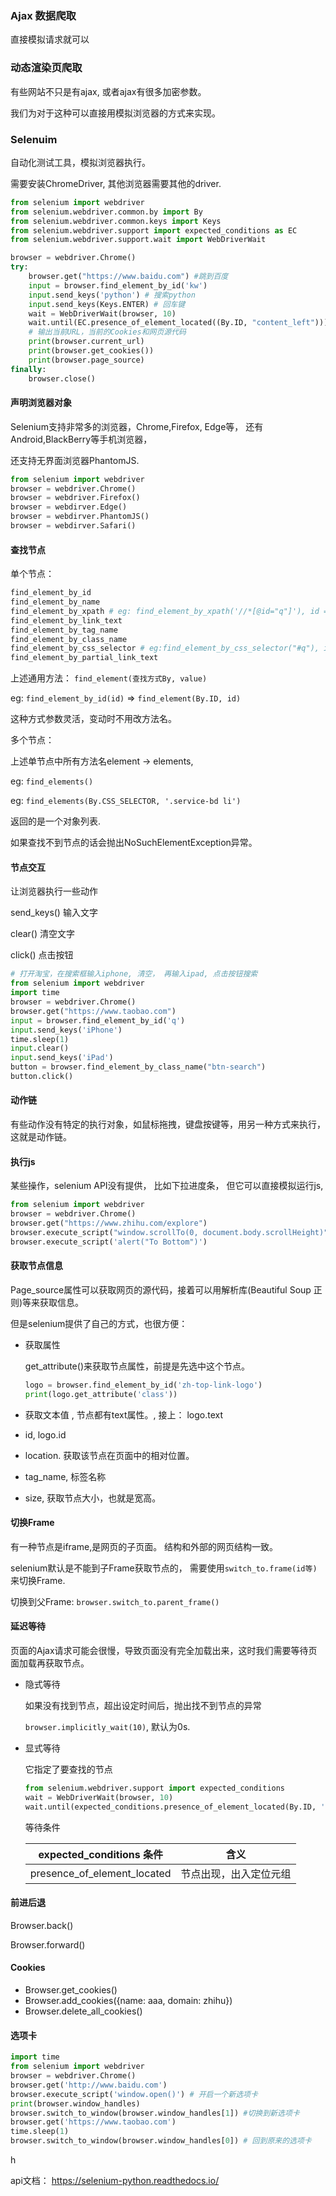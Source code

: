 ### Ajax 数据爬取

直接模拟请求就可以



### 动态渲染页爬取

有些网站不只是有ajax, 或者ajax有很多加密参数。

我们为对于这种可以直接用模拟浏览器的方式来实现。



### Selenuim

自动化测试工具，模拟浏览器执行。

需要安装ChromeDriver, 其他浏览器需要其他的driver.

```python
from selenium import webdriver
from selenium.webdriver.common.by import By
from selenium.webdriver.common.keys import Keys
from selenium.webdriver.support import expected_conditions as EC
from selenium.webdriver.support.wait import WebDriverWait

browser = webdriver.Chrome()
try:
    browser.get("https://www.baidu.com") #跳到百度
    input = browser.find_element_by_id('kw')
    input.send_keys('python') # 搜索python
    input.send_keys(Keys.ENTER) # 回车键
    wait = WebDriverWait(browser, 10)
    wait.until(EC.presence_of_element_located((By.ID, "content_left")))
    # 输出当前URL，当前的Cookies和网页源代码
    print(browser.current_url)
    print(browser.get_cookies())
    print(browser.page_source)
finally:
    browser.close()
```



#### 声明浏览器对象

Selenium支持非常多的浏览器，Chrome,Firefox, Edge等， 还有Android,BlackBerry等手机浏览器，

还支持无界面浏览器PhantomJS.

```python
from selenium import webdriver
browser = webdriver.Chrome()
browser = webdriver.Firefox()
browser = webdirver.Edge()
browser = webdirver.PhantomJS()
browser = webdirver.Safari()
```



#### 查找节点

单个节点：

```python
find_element_by_id
find_element_by_name
find_element_by_xpath # eg: find_element_by_xpath('//*[@id="q"]'), id = 'q'
find_element_by_link_text
find_element_by_tag_name
find_element_by_class_name
find_element_by_css_selector # eg:find_element_by_css_selector("#q"), id = 'q'
find_element_by_partial_link_text
```

上述通用方法： `find_element(查找方式By, value)`

eg: `find_element_by_id(id)` => `find_element(By.ID, id)`  

这种方式参数灵活，变动时不用改方法名。



多个节点：

上述单节点中所有方法名element -> elements,

 eg: `find_elements()`

eg: `find_elements(By.CSS_SELECTOR, '.service-bd li')`

返回的是一个对象列表.



如果查找不到节点的话会抛出NoSuchElementException异常。



#### 节点交互

让浏览器执行一些动作

send_keys() 输入文字

clear() 清空文字

click() 点击按钮

```python
# 打开淘宝，在搜索框输入iphone, 清空， 再输入ipad, 点击按钮搜索
from selenium import webdriver
import time
browser = webdriver.Chrome()
browser.get("https://www.taobao.com")
input = browser.find_element_by_id('q')
input.send_keys('iPhone')
time.sleep(1)
input.clear()
input.send_keys('iPad')
button = browser.find_element_by_class_name("btn-search")
button.click()
```



#### 动作链

有些动作没有特定的执行对象，如鼠标拖拽，键盘按键等，用另一种方式来执行，这就是动作链。





#### 执行js

某些操作，selenium API没有提供， 比如下拉进度条， 但它可以直接模拟运行js,

```python
from selenium import webdriver
browser = webdriver.Chrome()
browser.get("https://www.zhihu.com/explore")
browser.execute_script("window.scrollTo(0, document.body.scrollHeight)")
browser.execute_script('alert("To Bottom")')

```



#### 获取节点信息

Page_source属性可以获取网页的源代码，接着可以用解析库(Beautiful Soup 正则)等来获取信息。

但是selenium提供了自己的方式，也很方便：

* 获取属性

  get_attribute()来获取节点属性，前提是先选中这个节点。

  ```python
  logo = browser.find_element_by_id('zh-top-link-logo')
  print(logo.get_attribute('class'))
  ```

* 获取文本值 , 节点都有text属性。, 接上： logo.text

* id, logo.id

* location. 获取该节点在页面中的相对位置。

* tag_name, 标签名称 

* size, 获取节点大小，也就是宽高。



#### 切换Frame

有一种节点是iframe,是网页的子页面。 结构和外部的网页结构一致。

selenium默认是不能到子Frame获取节点的， 需要使用`switch_to.frame(id等)`来切换Frame.

切换到父Frame: `browser.switch_to.parent_frame()`



#### 延迟等待

页面的Ajax请求可能会很慢，导致页面没有完全加载出来，这时我们需要等待页面加载再获取节点。

* 隐式等待

  如果没有找到节点，超出设定时间后，抛出找不到节点的异常

  `browser.implicitly_wait(10)`,  默认为0s.

* 显式等待

  它指定了要查找的节点

  ```python
  from selenium.webdriver.support import expected_conditions
  wait = WebDriverWait(browser, 10)
  wait.until(expected_conditions.presence_of_element_located(By.ID, 'q'))
  ```

   等待条件

  | expected_conditions 条件    | 含义                   |
  | --------------------------- | ---------------------- |
  | presence_of_element_located | 节点出现，出入定位元组 |



#### 前进后退

Browser.back()

Browser.forward()



#### Cookies

* Browser.get_cookies()
* Browser.add_cookies({name: aaa, domain: zhihu})
* Browser.delete_all_cookies()



#### 选项卡

```python
import time
from selenium import webdriver
browser = webdriver.Chrome()
browser.get('http://www.baidu.com')
browser.execute_script('window.open()') # 开启一个新选项卡
print(browser.window_handles)
browser.switch_to_window(browser.window_handles[1]) #切换到新选项卡
browser.get('https://www.taobao.com')
time.sleep(1)
browser.switch_to_window(browser.window_handles[0]) # 回到原来的选项卡
```



h



api文档： https://selenium-python.readthedocs.io/